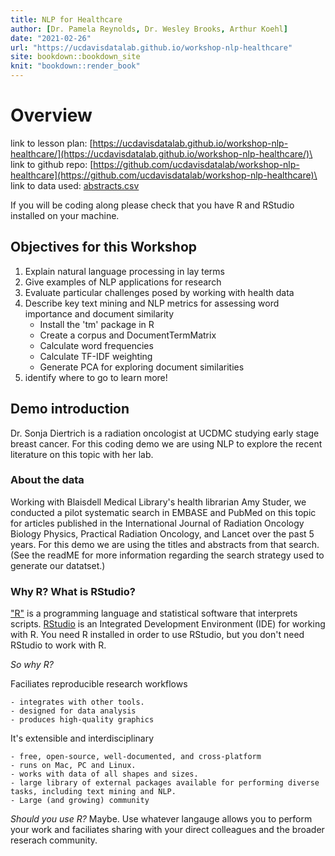 ```yaml
---
title: NLP for Healthcare
author: [Dr. Pamela Reynolds, Dr. Wesley Brooks, Arthur Koehl]
date: "2021-02-26"
url: "https://ucdavisdatalab.github.io/workshop-nlp-healthcare"
site: bookdown::bookdown_site
knit: "bookdown::render_book"
---
```


# Overview

link to lesson plan: [https://ucdavisdatalab.github.io/workshop-nlp-healthcare/](https://ucdavisdatalab.github.io/workshop-nlp-healthcare/)\
link to github repo: [https://github.com/ucdavisdatalab/workshop-nlp-healthcare](https://github.com/ucdavisdatalab/workshop-nlp-healthcare)\
link to data used:   [abstracts.csv](https://ucdavisdatalab.github.io/workshop-nlp-healthcare/abstracts.csv)

If you will be coding along please check that you have R and RStudio installed on your machine.

## Objectives for this Workshop

1. Explain natural language processing in lay terms
2. Give examples of NLP applications for research
3. Evaluate particular challenges posed by working with health data
4. Describe key text mining and NLP metrics for assessing word importance and document similarity
    - Install the 'tm' package in R 
    - Create a corpus and DocumentTermMatrix
    - Calculate word frequencies
    - Calculate TF-IDF weighting 
    - Generate PCA for exploring document similarities
5. identify where to go to learn more!

## Demo introduction

Dr. Sonja Diertrich is a radiation oncologist at UCDMC studying early stage breast cancer. For this coding demo we are using NLP to explore the recent literature on this topic with her lab. 

### About the data

Working with  Blaisdell Medical Library's health librarian Amy Studer, we conducted a pilot systematic search in EMBASE and PubMed on this topic for articles published in the International Journal of Radiation Oncology Biology Physics, Practical Radiation Oncology, and Lancet over the past 5 years. For this demo we are using the titles and abstracts from that search. (See the readME for more information regarding the search strategy used to generate our datatset.) 

### Why R? What is RStudio?

["R"](https://www.r-project.org/) is a programming language and statistical software that interprets scripts. [RStudio](https://rstudio.com/) is an Integrated Development Environment (IDE) for working with R. You need R installed in order to use RStudio, but you don't need RStudio to work with R.

*So why R?*

Faciliates reproducible research workflows

    - integrates with other tools. 
    - designed for data analysis
    - produces high-quality graphics

It's extensible and interdisciplinary

    - free, open-source, well-documented, and cross-platform
    - runs on Mac, PC and Linux. 
    - works with data of all shapes and sizes.
    - large library of external packages available for performing diverse tasks, including text mining and NLP.
    - Large (and growing) community
 
*Should you use R?* Maybe. Use whatever langauge allows you to perform your work and faciliates sharing with your direct colleagues and the broader reserach community. 
